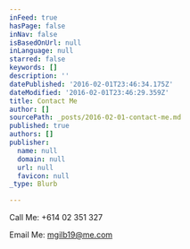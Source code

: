 ```yaml
---
inFeed: true
hasPage: false
inNav: false
isBasedOnUrl: null
inLanguage: null
starred: false
keywords: []
description: ''
datePublished: '2016-02-01T23:46:34.175Z'
dateModified: '2016-02-01T23:46:29.359Z'
title: Contact Me
author: []
sourcePath: _posts/2016-02-01-contact-me.md
published: true
authors: []
publisher:
  name: null
  domain: null
  url: null
  favicon: null
_type: Blurb

---
```

Call Me: +614 02 351 327

Email Me: mgilb19@me.com